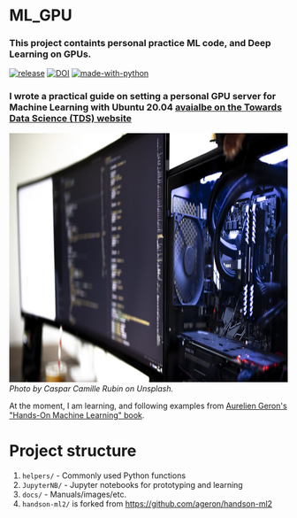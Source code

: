 # ML_GPU
### This project containts personal practice ML code, and Deep Learning on GPUs.
[![release](https://img.shields.io/github/v/tag/glukicov/ML_GPU)](https://img.shields.io/github/v/tag/glukicov/ML_GPU)
[![DOI](https://zenodo.org/badge/277659475.svg)](https://zenodo.org/badge/latestdoi/277659475)
[![made-with-python](https://img.shields.io/badge/Made%20with-Python-1f425f.svg)](https://www.python.org/)
### I wrote a practical guide on setting a personal GPU server for Machine Learning with Ubuntu 20.04 <a href=https://towardsdatascience.com/set-up-of-a-personal-gpu-server-for-machine-learning-with-ubuntu-20-04-100e787105ad target="_blank"> avaialbe on the Towards Data Science (TDS) website</a> 
<div style="text-align:center"><a href=https://glukicov.github.io target="_blank"><img src="docs/gpu.jpeg" height="450"></a></div>
<i>Photo by Caspar Camille Rubin on Unsplash.</i>

<br/>

At the moment, I am learning, and following examples from <a href=https://www.oreilly.com/library/view/hands-on-machine-learning/9781492032632/ target="_blank">Aurelien Geron's "Hands-On Machine Learning" book</a>.  <br>

Project structure
============
1. `helpers/` - Commonly used Python functions 
2. `JupyterNB/` - Jupyter notebooks for prototyping and learning 
3. `docs/` - Manuals/images/etc. 
4. `handson-ml2/` is forked from https://github.com/ageron/handson-ml2 

